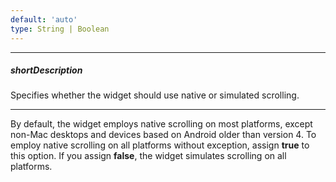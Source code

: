 ```yaml
---
default: 'auto'
type: String | Boolean
---
```

---
##### shortDescription
Specifies whether the widget should use native or simulated scrolling.

---
By default, the widget employs native scrolling on most platforms, except non-Mac desktops and devices based on Android older than version 4. To employ native scrolling on all platforms without exception, assign **true** to this option. If you assign **false**, the widget simulates scrolling on all platforms.